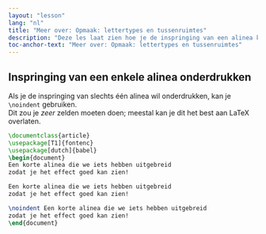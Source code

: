 ```yaml
---
layout: "lesson"
lang: "nl"
title: "Meer over: Opmaak: lettertypes en tussenruimtes"
description: "Deze les laat zien hoe je de inspringing van een alinea kan onderdrukken."
toc-anchor-text: "Meer over: Opmaak: lettertypes en tussenruimtes"
---
```


## Inspringing van een enkele alinea onderdrukken

Als je de inspringing van slechts één alinea wil onderdrukken, kan je `\noindent` gebruiken.  
Dit zou je _zeer_ zelden moeten doen; meestal kan je dit het best aan LaTeX overlaten.

```latex
\documentclass{article}
\usepackage[T1]{fontenc}
\usepackage[dutch]{babel}
\begin{document}
Een korte alinea die we iets hebben uitgebreid 
zodat je het effect goed kan zien!

Een korte alinea die we iets hebben uitgebreid 
zodat je het effect goed kan zien!

\noindent Een korte alinea die we iets hebben uitgebreid
zodat je het effect goed kan zien!
\end{document}
```
